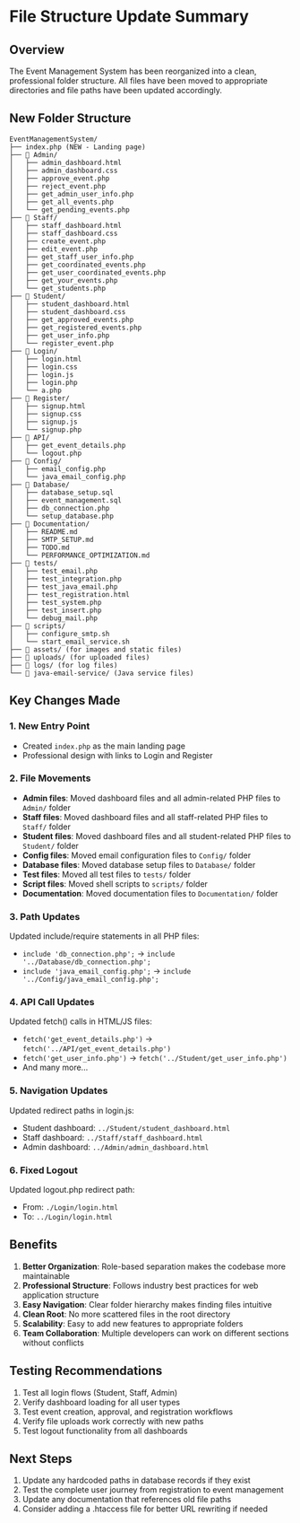 # File Structure Update Summary

## Overview
The Event Management System has been reorganized into a clean, professional folder structure. All files have been moved to appropriate directories and file paths have been updated accordingly.

## New Folder Structure

```
EventManagementSystem/
├── index.php (NEW - Landing page)
├── 📂 Admin/
│   ├── admin_dashboard.html
│   ├── admin_dashboard.css
│   ├── approve_event.php
│   ├── reject_event.php
│   ├── get_admin_user_info.php
│   ├── get_all_events.php
│   └── get_pending_events.php
├── 📂 Staff/
│   ├── staff_dashboard.html
│   ├── staff_dashboard.css
│   ├── create_event.php
│   ├── edit_event.php
│   ├── get_staff_user_info.php
│   ├── get_coordinated_events.php
│   ├── get_user_coordinated_events.php
│   ├── get_your_events.php
│   └── get_students.php
├── 📂 Student/
│   ├── student_dashboard.html
│   ├── student_dashboard.css
│   ├── get_approved_events.php
│   ├── get_registered_events.php
│   ├── get_user_info.php
│   └── register_event.php
├── 📂 Login/
│   ├── login.html
│   ├── login.css
│   ├── login.js
│   ├── login.php
│   └── a.php
├── 📂 Register/
│   ├── signup.html
│   ├── signup.css
│   ├── signup.js
│   └── signup.php
├── 📂 API/
│   ├── get_event_details.php
│   └── logout.php
├── 📂 Config/
│   ├── email_config.php
│   └── java_email_config.php
├── 📂 Database/
│   ├── database_setup.sql
│   ├── event_management.sql
│   ├── db_connection.php
│   └── setup_database.php
├── 📂 Documentation/
│   ├── README.md
│   ├── SMTP_SETUP.md
│   ├── TODO.md
│   └── PERFORMANCE_OPTIMIZATION.md
├── 📂 tests/
│   ├── test_email.php
│   ├── test_integration.php
│   ├── test_java_email.php
│   ├── test_registration.html
│   ├── test_system.php
│   ├── test_insert.php
│   └── debug_mail.php
├── 📂 scripts/
│   ├── configure_smtp.sh
│   └── start_email_service.sh
├── 📂 assets/ (for images and static files)
├── 📂 uploads/ (for uploaded files)
├── 📂 logs/ (for log files)
└── 📂 java-email-service/ (Java service files)
```

## Key Changes Made

### 1. New Entry Point
- Created `index.php` as the main landing page
- Professional design with links to Login and Register

### 2. File Movements
- **Admin files**: Moved dashboard files and all admin-related PHP files to `Admin/` folder
- **Staff files**: Moved dashboard files and all staff-related PHP files to `Staff/` folder  
- **Student files**: Moved dashboard files and all student-related PHP files to `Student/` folder
- **Config files**: Moved email configuration files to `Config/` folder
- **Database files**: Moved database setup files to `Database/` folder
- **Test files**: Moved all test files to `tests/` folder
- **Script files**: Moved shell scripts to `scripts/` folder
- **Documentation**: Moved documentation files to `Documentation/` folder

### 3. Path Updates
Updated include/require statements in all PHP files:
- `include 'db_connection.php';` → `include '../Database/db_connection.php';`
- `include 'java_email_config.php';` → `include '../Config/java_email_config.php';`

### 4. API Call Updates
Updated fetch() calls in HTML/JS files:
- `fetch('get_event_details.php')` → `fetch('../API/get_event_details.php')`
- `fetch('get_user_info.php')` → `fetch('../Student/get_user_info.php')`
- And many more...

### 5. Navigation Updates
Updated redirect paths in login.js:
- Student dashboard: `../Student/student_dashboard.html`
- Staff dashboard: `../Staff/staff_dashboard.html`  
- Admin dashboard: `../Admin/admin_dashboard.html`

### 6. Fixed Logout
Updated logout.php redirect path:
- From: `./Login/login.html`
- To: `../Login/login.html`

## Benefits

1. **Better Organization**: Role-based separation makes the codebase more maintainable
2. **Professional Structure**: Follows industry best practices for web application structure
3. **Easy Navigation**: Clear folder hierarchy makes finding files intuitive
4. **Clean Root**: No more scattered files in the root directory
5. **Scalability**: Easy to add new features to appropriate folders
6. **Team Collaboration**: Multiple developers can work on different sections without conflicts

## Testing Recommendations

1. Test all login flows (Student, Staff, Admin)
2. Verify dashboard loading for all user types
3. Test event creation, approval, and registration workflows
4. Verify file uploads work correctly with new paths
5. Test logout functionality from all dashboards

## Next Steps

1. Update any hardcoded paths in database records if they exist
2. Test the complete user journey from registration to event management
3. Update any documentation that references old file paths
4. Consider adding a .htaccess file for better URL rewriting if needed